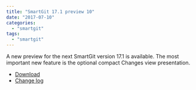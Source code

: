 ```yaml
---
title: "SmartGit 17.1 preview 10"
date: "2017-07-10"
categories: 
  - "smartgit"
tags: 
  - "smartgit"
---
```


A new preview for the next SmartGit version 17.1 is available. The most important new feature is the optional compact Changes view presentation.

- [Download](http://www.syntevo.com/smartgit/early-access)
- [Change log](http://www.syntevo.com/smartgit/changelog-eap.txt)
